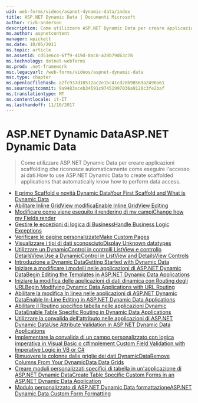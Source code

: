 ```yaml
---
uid: web-forms/videos/aspnet-dynamic-data/index
title: ASP.NET Dynamic Data | Documenti Microsoft
author: rick-anderson
description: Come utilizzare ASP.NET Dynamic Data per creare applicazioni scaffolding che riconosce automaticamente come eseguire l'accesso ai dati.
ms.author: aspnetcontent
manager: wpickett
ms.date: 10/05/2011
ms.topic: article
ms.assetid: cd51e6c4-6ff9-419d-8ac8-a39b79d63c78
ms.technology: dotnet-webforms
ms.prod: .net-framework
msc.legacyurl: /web-forms/videos/aspnet-dynamic-data
msc.type: chapter
ms.openlocfilehash: a2fc937d18572ac2e1bc41cd28b98569a2490a61
ms.sourcegitcommit: 9a9483aceb34591c97451997036a9120c3fe2baf
ms.translationtype: MT
ms.contentlocale: it-IT
ms.lasthandoff: 11/10/2017
---
```

<a name="aspnet-dynamic-data"></a><span data-ttu-id="02093-103">ASP.NET Dynamic Data</span><span class="sxs-lookup"><span data-stu-id="02093-103">ASP.NET Dynamic Data</span></span>
====================
> <span data-ttu-id="02093-104">Come utilizzare ASP.NET Dynamic Data per creare applicazioni scaffolding che riconosce automaticamente come eseguire l'accesso ai dati.</span><span class="sxs-lookup"><span data-stu-id="02093-104">How to use ASP.NET Dynamic Data to create scaffolded applications that automatically know how to perform data access.</span></span>


- [<span data-ttu-id="02093-105">Il primo Scaffold e novità Dynamic Data</span><span class="sxs-lookup"><span data-stu-id="02093-105">Your First Scaffold and What is Dynamic Data</span></span>](your-first-scaffold-and-what-is-dynamic-data.md)
- [<span data-ttu-id="02093-106">Abilitare Inline GridView modifica</span><span class="sxs-lookup"><span data-stu-id="02093-106">Enable Inline GridView Editing</span></span>](how-do-i-enable-inline-gridview-editing.md)
- [<span data-ttu-id="02093-107">Modificare come viene eseguito il rendering di my campi</span><span class="sxs-lookup"><span data-stu-id="02093-107">Change how my Fields render</span></span>](how-do-i-change-how-my-fields-render.md)
- [<span data-ttu-id="02093-108">Gestire le eccezioni di logica di Business</span><span class="sxs-lookup"><span data-stu-id="02093-108">Handle Business Logic Exceptions</span></span>](how-do-i-handle-business-logic-exceptions.md)
- [<span data-ttu-id="02093-109">Verificare le pagine personalizzate</span><span class="sxs-lookup"><span data-stu-id="02093-109">Make Custom Pages</span></span>](how-do-i-make-custom-pages.md)
- [<span data-ttu-id="02093-110">Visualizzare i tipi di dati sconosciuto</span><span class="sxs-lookup"><span data-stu-id="02093-110">Display Unknown datatypes</span></span>](how-do-i-display-unknown-datatypes.md)
- [<span data-ttu-id="02093-111">Utilizzare un DynamicControl in controlli ListView e controllo DetailsView.</span><span class="sxs-lookup"><span data-stu-id="02093-111">Use a DynamicControl in ListView and DetailsView Controls</span></span>](how-do-i-use-a-dynamiccontrol-in-listview-and-detailsview-controls.md)
- [<span data-ttu-id="02093-112">Introduzione a Dynamic Data</span><span class="sxs-lookup"><span data-stu-id="02093-112">Getting Started with Dynamic Data</span></span>](getting-started-with-dynamic-data.md)
- [<span data-ttu-id="02093-113">Iniziare a modificare i modelli nelle applicazioni di ASP.NET Dynamic Data</span><span class="sxs-lookup"><span data-stu-id="02093-113">Begin Editing the Templates in ASP.NET Dynamic Data Applications</span></span>](begin-editing-the-templates-in-aspnet-dynamic-data-applications.md)
- [<span data-ttu-id="02093-114">Iniziare la modifica delle applicazioni di dati dinamica con Routing degli URL</span><span class="sxs-lookup"><span data-stu-id="02093-114">Begin Modifying Dynamic Data Applications with URL Routing</span></span>](begin-modifying-dynamic-data-applications-with-url-routing.md)
- [<span data-ttu-id="02093-115">Abilitare la modifica In linea nelle applicazioni di ASP.NET Dynamic Data</span><span class="sxs-lookup"><span data-stu-id="02093-115">Enable In-Line Editing in ASP.NET Dynamic Data Applications</span></span>](enable-in-line-editing-in-aspnet-dynamic-data-applications.md)
- [<span data-ttu-id="02093-116">Abilitare il Routing specifico tabella nelle applicazioni Dynamic Data</span><span class="sxs-lookup"><span data-stu-id="02093-116">Enable Table Specific Routing in Dynamic Data Applications</span></span>](how-to-enable-table-specific-routing-in-dynamic-data-applications.md)
- [<span data-ttu-id="02093-117">Utilizzare la convalida dell'attributo nelle applicazioni di ASP.NET Dynamic Data</span><span class="sxs-lookup"><span data-stu-id="02093-117">Use Attribute Validation in ASP.NET Dynamic Data Applications</span></span>](how-to-use-attribute-validation-in-aspnet-dynamic-data-applications.md)
- [<span data-ttu-id="02093-118">Implementare la convalida di un campo personalizzato con logica imperativa in Visual Basic o c#</span><span class="sxs-lookup"><span data-stu-id="02093-118">Implement Custom Field Validation with Imperative Logic in VB or C#</span></span>](how-to-implement-custom-field-validation-with-imperative-logic-in-vb-or-c.md)
- [<span data-ttu-id="02093-119">Rimuovere le colonne dalle griglie dei dati DynamicData</span><span class="sxs-lookup"><span data-stu-id="02093-119">Remove Columns From Your DynamicData Data Grids</span></span>](how-to-remove-columns-from-your-dynamicdata-data-grids.md)
- [<span data-ttu-id="02093-120">Creare moduli personalizzati specifici di tabella in un'applicazione di ASP.NET Dynamic Data</span><span class="sxs-lookup"><span data-stu-id="02093-120">Create Table Specific Custom Forms in an ASP.NET Dynamic Data Application</span></span>](how-to-create-table-specific-custom-forms-in-an-aspnet-dynamic-data-application.md)
- [<span data-ttu-id="02093-121">Modulo personalizzato di ASP.NET Dynamic Data formattazione</span><span class="sxs-lookup"><span data-stu-id="02093-121">ASP.NET Dynamic Data Custom Form Formatting</span></span>](aspnet-dynamic-data-custom-form-formatting.md)

